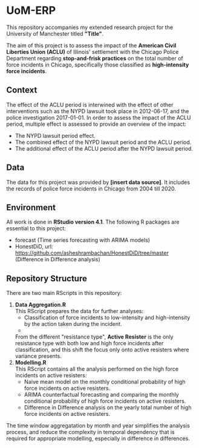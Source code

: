# UoM-ERP

This repository accompanies my extended research project for the University of Manchester titled **"Title"**.

The aim of this project is to assess the impact of the **American Civil Liberties Union (ACLU)** of Illinois' settlement with the Chicago Police Department regarding **stop-and-frisk practices** on the total number of force incidents in Chicago, specifically those classified as **high-intensity force incidents**.

## Context

The effect of the ACLU period is interwined with the effect of other interventions such as the NYPD lawsuit took place in 2012-06-17, and the police investigation 2017-01-01. In order to assess the impact of the ACLU period, multiple effect is assessed to provide an overview of the impact:
- The NYPD lawsuit period effect.
- The combined effect of the NYPD lawsuit period and the ACLU period.
- The additional effect of the ACLU period after the NYPD lawsuit period.

## Data

The data for this project was provided by **[insert data source]**. It includes the records of police force incidents in Chicago from 2004 till 2020. 

## Environment

All work is done in **RStudio version 4.1**. The following R packages are essential to this project:

- forecast                                                                   (Time series forecasting with ARIMA models)
- HonestDiD, url: https://github.com/asheshrambachan/HonestDiD/tree/master   (Difference in Difference analysis)

## Repository Structure

There are two main RScripts in this repository:

1. **Data Aggregation.R**  
    This RScript prepares the data for further analyses:
     - Classification of force incidents to low-intensity and high-intensity by the action taken during the incident.
     -
   From the different "resistance type", **Active Resister** is the only resistance type with both low and high force incidents after classification, and this shift the focus only onto active resisters where variance presents.
3. **Modelling.R**  
   This RScript contains all the analysis performed on the high force incidents on active resisters:
    - Naive mean model on the monthly conditional probability of high force incidents on active resisters.
    - ARIMA counterfactual forecasting and comparing the monthly conditional probability of high force incidents on active resisters.
    - Difference in Difference analysis on the yearly total number of high force incidents on active resisters.

The time window aggregatation by month and year simplifies the analysis process, and reduce the complexity in temporal dependency that is required for appropriate modelling, especially in difference in differences.
